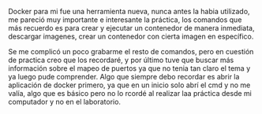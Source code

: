 Docker para mi fue una herramienta nueva, nunca antes la habia utilizado, me pareció muy importante e interesante la práctica, los comandos que más recuerdo es para crear y ejecutar un contenedor de manera inmediata, descargar imagenes, crear un contenedor con cierta imagen en específico.

Se me complicó un poco grabarme el resto de comandos, pero en cuestión de practica creo que los recordaré, y por último tuve que buscar más información sobre el mapeo de puertos ya que no tenia tan claro el tema y ya luego pude comprender.
Algo que siempre debo recordar es abrir la aplicación de docker primero, ya que en un inicio solo abrí el cmd y no me valía, algo que es básico pero no lo rcordé al realizar laa práctica desde mi computador y no en el laboratorio.
